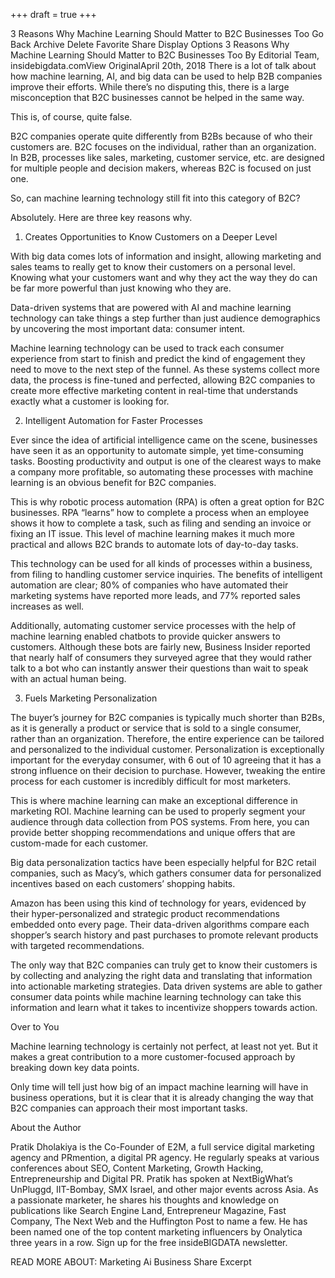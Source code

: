+++
draft = true
+++

3 Reasons Why Machine Learning Should Matter to B2C Businesses Too
Go Back
Archive
Delete
Favorite
Share
Display Options
3 Reasons Why Machine Learning Should Matter to B2C Businesses Too
By Editorial Team, insidebigdata.comView OriginalApril 20th, 2018
There is a lot of talk about how machine learning, AI, and big data can be used to help B2B companies improve their efforts. While there’s no disputing this, there is a large misconception that B2C businesses cannot be helped in the same way.

This is, of course, quite false.

B2C companies operate quite differently from B2Bs because of who their customers are. B2C focuses on the individual, rather than an organization. In B2B, processes like sales, marketing, customer service, etc. are designed for multiple people and decision makers, whereas B2C is focused on just one.

So, can machine learning technology still fit into this category of B2C?

Absolutely. Here are three key reasons why.

1. Creates Opportunities to Know Customers on a Deeper Level

With big data comes lots of information and insight, allowing marketing and sales teams to really get to know their customers on a personal level. Knowing what your customers want and why they act the way they do can be far more powerful than just knowing who they are.

Data-driven systems that are powered with AI and machine learning technology can take things a step further than just audience demographics by uncovering the most important data: consumer intent.


Machine learning technology can be used to track each consumer experience from start to finish and predict the kind of engagement they need to move to the next step of the funnel. As these systems collect more data, the process is fine-tuned and perfected, allowing B2C companies to create more effective marketing content in real-time that understands exactly what a customer is looking for.

2. Intelligent Automation for Faster Processes

Ever since the idea of artificial intelligence came on the scene, businesses have seen it as an opportunity to automate simple, yet time-consuming tasks. Boosting productivity and output is one of the clearest ways to make a company more profitable, so automating these processes with machine learning is an obvious benefit for B2C companies.

This is why robotic process automation (RPA) is often a great option for B2C businesses. RPA “learns” how to complete a process when an employee shows it how to complete a task, such as filing and sending an invoice or fixing an IT issue. This level of machine learning makes it much more practical and allows B2C brands to automate lots of day-to-day tasks.

This technology can be used for all kinds of processes within a business, from filing to handling customer service inquiries. The benefits of intelligent automation are clear; 80% of companies who have automated their marketing systems have reported more leads, and 77% reported sales increases as well.

Additionally, automating customer service processes with the help of machine learning enabled chatbots to provide quicker answers to customers. Although these bots are fairly new, Business Insider reported that nearly half of consumers they surveyed agree that they would rather talk to a bot who can instantly answer their questions than wait to speak with an actual human being.


3. Fuels Marketing Personalization

The buyer’s journey for B2C companies is typically much shorter than B2Bs, as it is generally a product or service that is sold to a single consumer, rather than an organization. Therefore, the entire experience can be tailored and personalized to the individual customer. Personalization is exceptionally important for the everyday consumer, with 6 out of 10 agreeing that it has a strong influence on their decision to purchase. However, tweaking the entire process for each customer is incredibly difficult for most marketers.

This is where machine learning can make an exceptional difference in marketing ROI. Machine learning can be used to properly segment your audience through data collection from POS systems. From here, you can provide better shopping recommendations and unique offers that are custom-made for each customer.

Big data personalization tactics have been especially helpful for B2C retail companies, such as Macy’s, which gathers consumer data for personalized incentives based on each customers’ shopping habits.

Amazon has been using this kind of technology for years, evidenced by their hyper-personalized and strategic product recommendations embedded onto every page. Their data-driven algorithms compare each shopper’s search history and past purchases to promote relevant products with targeted recommendations.


The only way that B2C companies can truly get to know their customers is by collecting and analyzing the right data and translating that information into actionable marketing strategies. Data driven systems are able to gather consumer data points while machine learning technology can take this information and learn what it takes to incentivize shoppers towards action.

Over to You

Machine learning technology is certainly not perfect, at least not yet. But it makes a great contribution to a more customer-focused approach by breaking down key data points.

Only time will tell just how big of an impact machine learning will have in business operations, but it is clear that it is already changing the way that B2C companies can approach their most important tasks.

About the Author


Pratik Dholakiya is the Co-Founder of E2M, a full service digital marketing agency and PRmention, a digital PR agency. He regularly speaks at various conferences about SEO, Content Marketing, Growth Hacking, Entrepreneurship and Digital PR. Pratik has spoken at NextBigWhat’s UnPluggd, IIT-Bombay, SMX Israel, and other major events across Asia. As a passionate marketer, he shares his thoughts and knowledge on publications like Search Engine Land, Entrepreneur Magazine, Fast Company, The Next Web and the Huffington Post to name a few. He has been named one of the top content marketing influencers by Onalytica three years in a row.
Sign up for the free insideBIGDATA newsletter.

READ MORE ABOUT:  Marketing Ai Business
Share Excerpt
